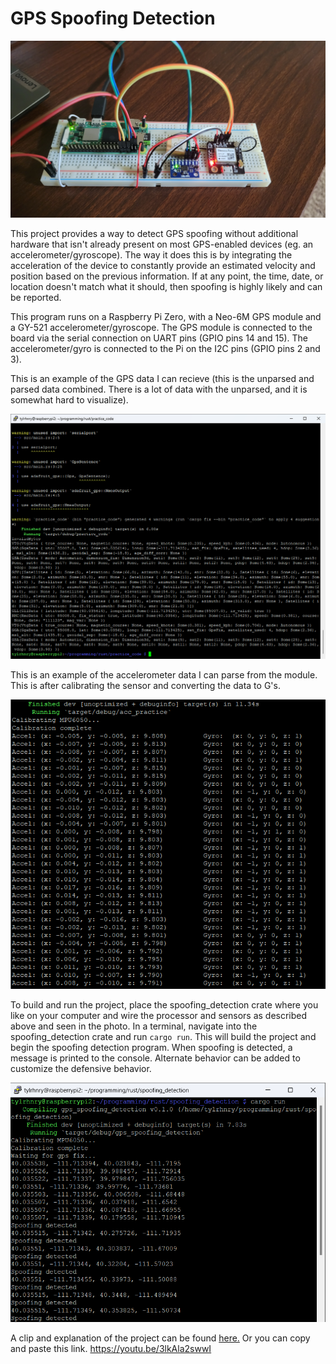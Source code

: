 # GPS Spoofing Detection

![electronics hardware](./md_img/pi_zero_gps.jpg)

This project provides a way to detect GPS spoofing without additional hardware
that isn't already present on most GPS-enabled devices (eg. an accelerometer/gyroscope).
The way it does this is by integrating the acceleration of the device to constantly 
provide an estimated velocity and position based on the previous information. If at 
any point, the time, date, or location doesn't match what it should, then spoofing is highly likely and can be reported.

This program runs on a Raspberry Pi Zero, with a Neo-6M GPS module and a GY-521 
accelerometer/gyroscope. The GPS module is connected to the board via the serial 
connection on UART pins (GPIO pins 14 and 15). The accelerometer/gyro is connected to 
the Pi on the I2C pins (GPIO pins 2 and 3). 

This is an example of the GPS data I can recieve (this is the unparsed and parsed data
combined. There is a lot of data with the unparsed, and it is somewhat hard to visualize).

![GPS data](./md_img/gps_out.png)

This is an example of the accelerometer data I can parse from the module. This is after calibrating the sensor and converting the data to G's.

![Acceleromter data](./md_img/accel_out.png)

To build and run the project, place the spoofing_detection crate where you like on your computer and wire the processor and sensors as described above and seen in the photo. In a terminal, navigate into the spoofing_detection crate and run `cargo run`.
This will build the project and begin the spoofing detection program. When spoofing is detected, a message is printed to the console. Alternate behavior can be added to customize the defensive behavior.

![Example Program Running](./md_img/program_output.png)

A clip and explanation of the project can be found [here.](https://youtu.be/3lkAla2swwI)
Or you can copy and paste this link.
https://youtu.be/3lkAla2swwI